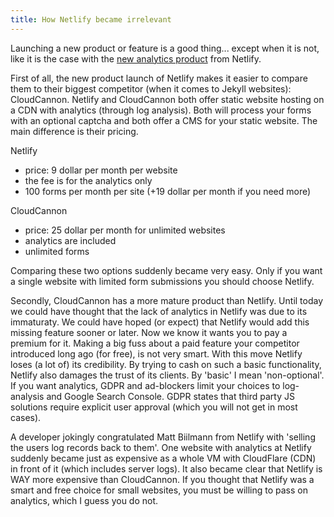```yaml
---
title: How Netlify became irrelevant
---
```


Launching a new product or feature is a good thing... except when it is not, like it is the case with the [new analytics product](https://www.netlify.com/blog/2019/07/10/netlify-analytics---accurate-insights-without-performance-impacts/) from Netlify. 

First of all, the new product launch of Netlify makes it easier to compare them to their biggest competitor (when it comes to Jekyll websites): CloudCannon. Netlify and CloudCannon both offer static website hosting on a CDN with analytics (through log analysis). Both will process your forms with an optional captcha and both offer a CMS for your static website. The main difference is their pricing.

Netlify

- price: 9 dollar per month per website
- the fee is for the analytics only
- 100 forms per month per site (+19 dollar per month if you need more)

CloudCannon

- price: 25 dollar per month for unlimited websites
- analytics are included
- unlimited forms

Comparing these two options suddenly became very easy. Only if you want a single website with limited form submissions you should choose Netlify. 

Secondly, CloudCannon has a more mature product than Netlify. Until today we could have thought that the lack of analytics in Netlify was due to its immaturaty. We could have hoped (or expect) that Netlify would add this missing feature sooner or later. Now we know it wants you to pay a premium for it. Making a big fuss about a paid feature your competitor introduced long ago (for free), is not very smart. With this move Netlify loses (a lot of) its credibility. By trying to cash on such a basic functionality, Netlify also damages the trust of its clients. By 'basic' I mean 'non-optional'. If you want analytics, GDPR and ad-blockers limit your choices to log-analysis and Google Search Console. GDPR states that third party JS solutions require explicit user approval (which you will not get in most cases). 

A developer jokingly congratulated Matt Biilmann from Netlify with 'selling the users log records back to them'. One website with analytics at Netlify suddenly became just as expensive as a whole VM with CloudFlare (CDN) in front of it (which includes server logs). It also became clear that Netlify is WAY more expensive than CloudCannon. If you thought that Netlify was a smart and free choice for small websites, you must be willing to pass on analytics, which I guess you do not.